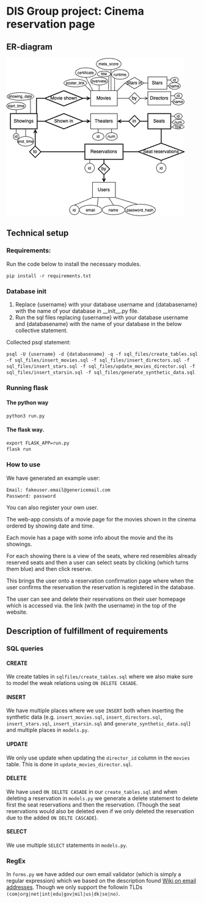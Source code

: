 # DIS Group project: Cinema reservation page

## ER-diagram
![ER_DIS_cinema.png](/ER_DIS_cinema.png)

## Technical setup
### Requirements:
Run the code below to install the necessary modules.

    pip install -r requirements.txt


### Database init
1. Replace {username} with your database username and {databasename} with the name of your database in \_\_init\_\_.py file.
2. Run the sql files replacing {username} with your database username and {databasename} with the name of your database in the below collective statement.

Collected psql statement:

    psql -U {username} -d {databasename} -q -f sql_files/create_tables.sql -f sql_files/insert_movies.sql -f sql_files/insert_directors.sql -f sql_files/insert_stars.sql -f sql_files/update_movies_director.sql -f sql_files/insert_starsin.sql -f sql_files/generate_synthetic_data.sql
   
### Running flask
#### The python way

    python3 run.py

#### The flask way.

    export FLASK_APP=run.py
    flask run

### How to use
We have generated an example user:

    Email: fakeuser.email@genericemail.com
    Password: password

You can also register your own user.

The web-app consists of a movie page for the movies shown in the cinema ordered by showing date and time.

Each movie has a page with some info about the movie and the its showings.

For each showing there is a view of the seats, where red resembles already reserved seats and then a user can select seats by clicking (which turns them blue) and then click reserve.

This brings the user onto a reservation confirmation page where when the user confirms the reservation the reservation is registered in the database.

The user can see and delete their reservations on their user homepage which is accessed via. the link (with the username) in the top of the website.


## Description of fulfillment of requirements
### SQL queries
#### CREATE
We create tables in `sqlfiles/create_tables.sql` where we also make sure to model the weak relations using `ON DELETE CASADE`.

#### INSERT
We have multiple places where we use `INSERT` both when inserting the synthetic data (e.g. `insert_movies.sql`, `insert_directors.sql`, `insert_stars.sql`, `insert_starsin.sql` and `generate_synthetic_data.sql`) and multiple places in `models.py`.

#### UPDATE
We only use update when updating the `director_id` column in the `movies` table. This is done in `update_movies_director.sql`.

#### DELETE
We have used `ON DELETE CASADE` in our `create_tables.sql` and when deleting a reservation in `models.py` we generate a delete statement to delete first the seat reservations and then the reservation. (Though the seat reservations would also be deleted even if we only deleted the reservation due to the added `ON DELTE CASCADE`).

#### SELECT
We use multiple `SELECT` statements in `models.py`.

### RegEx
In `forms.py` we have added our own email validator (which is simply a regular expression) which we based on the description found [Wiki on email addresses](https://en.wikipedia.org/wiki/Email_address). Though we only support the followin TLDs `(com|org|net|int|edu|gov|mil|us|dk|se|no)`.